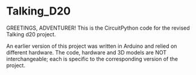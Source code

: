 Talking_D20
===========

GREETINGS, ADVENTURER! This is the CircuitPython code for the revised Talking d20 project.

An earlier version of this project was written in Arduino and relied on different hardware. The code, hardware and 3D models are NOT interchangeable; each is specific to the corresponding version of the project.
